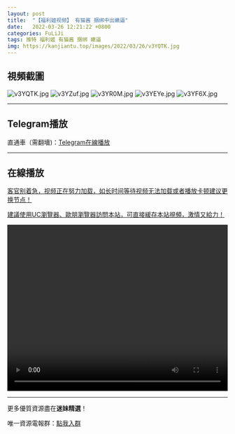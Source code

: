 ```yaml
---
layout: post
title:  "【福利姬视频】 有猫酱 捆绑中出嫩逼"
date:   2022-03-26 12:21:22 +0800
categories: FuLiJi
tags: 推特 福利姬 有猫酱 捆绑 嫩逼
img: https://kanjiantu.top/images/2022/03/26/v3YQTK.jpg
---
```



## 視頻截圖

![v3YQTK.jpg](https://kanjiantu.top/images/2022/03/26/v3YQTK.jpg)
![v3YZuf.jpg](https://kanjiantu.top/images/2022/03/26/v3YZuf.jpg)
![v3YR0M.jpg](https://kanjiantu.top/images/2022/03/26/v3YR0M.jpg)
![v3YEYe.jpg](https://kanjiantu.top/images/2022/03/26/v3YEYe.jpg)
![v3YF6X.jpg](https://kanjiantu.top/images/2022/03/26/v3YF6X.jpg)

* * *
## Telegram播放

直通車（需翻墻)：[Telegram在線播放](https://t.me/mimeijingxuan/409)

* * *
## 在線播放
<u>客官别着急，视频正在努力加载，如长时间等待视频无法加载或者播放卡顿建议更换节点！</u>

<u>建議使用UC瀏覽器、歐朋瀏覽器訪問本站，可直接緩存本站視頻，激情又給力！</u>
<center><video src="https://cdn.publer.io/uploads/videos/623e0739db279761fe397f2a/04436c60fbe4a681c662a5ad1f9db93a.mp4" width="100%" height="380px" controls="controls"></video></center>


* * *
更多優質資源盡在**迷妹精選**！

唯一資源電報群：[點我入群](https://t.me/mimeijingxuan)


